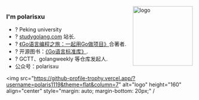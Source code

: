 <img src="https://github-readme-stats.vercel.app/api?username=polaris1119&show_icons=true" alt="logo" height="160" align="right" style="margin: 5px; margin-bottom: 20px;" />

### I'm polarisxu

- ? Peking university
- ? [studygolang.com](https://studygolang.com) 站长.
- ? [《Go语言编程之旅：一起用Go做项目》](https://u.jd.com/RMSbOS)合著者.
- ? 开源图书：[《Go语言标准库》](https://github.com/polaris1119/The-Golang-Standard-Library-by-Example).
- ? GCTT、golangweekly 等仓库发起人.
- 公众号：polarisxu

<img src="https://github-profile-trophy.vercel.app/?username=polaris1119&theme=flat&column=7" alt="logo" height="160" align="center" style="margin: auto; margin-bottom: 20px;" /

